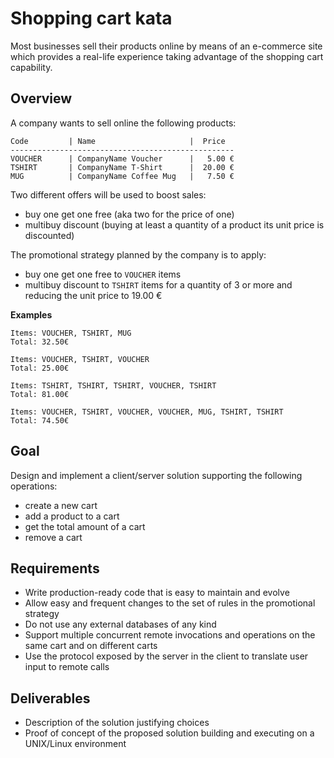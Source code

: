 # Shopping cart kata


Most businesses sell their products online by means of an e-commerce site which provides a real-life experience taking advantage of the shopping cart capability.


## Overview
A company wants to sell online the following products:

```
Code         | Name                     |  Price
--------------------------------------------------
VOUCHER      | CompanyName Voucher      |   5.00 €
TSHIRT       | CompanyName T-Shirt      |  20.00 €
MUG          | CompanyName Coffee Mug   |   7.50 €
```

Two different offers will be used to boost sales:
 - buy one get one free (aka two for the price of one)
 - multibuy discount (buying at least a quantity of a product its unit price is discounted)

The promotional strategy planned by the company is to apply:
 - buy one get one free to `VOUCHER` items
 - multibuy discount to `TSHIRT` items for a quantity of 3 or more and reducing the unit price to 19.00 €

**Examples**
```
Items: VOUCHER, TSHIRT, MUG
Total: 32.50€

Items: VOUCHER, TSHIRT, VOUCHER
Total: 25.00€

Items: TSHIRT, TSHIRT, TSHIRT, VOUCHER, TSHIRT
Total: 81.00€

Items: VOUCHER, TSHIRT, VOUCHER, VOUCHER, MUG, TSHIRT, TSHIRT
Total: 74.50€
```


## Goal

Design and implement a client/server solution supporting the following operations:
 - create a new cart
 - add a product to a cart
 - get the total amount of a cart
 - remove a cart


## Requirements
 - Write production-ready code that is easy to maintain and evolve
 - Allow easy and frequent changes to the set of rules in the promotional strategy
 - Do not use any external databases of any kind
 - Support multiple concurrent remote invocations and operations on the same cart and on different carts
 - Use the protocol exposed by the server in the client to translate user input to remote calls


## Deliverables
 - Description of the solution justifying choices
 - Proof of concept of the proposed solution building and executing on a UNIX/Linux environment